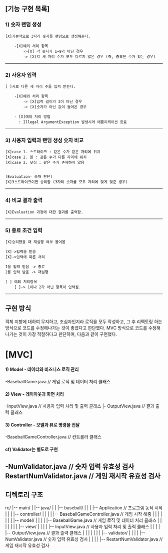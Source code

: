 ## [기능 구현 목록]

### 1) 숫자 랜덤 생성

    [X]기본적으로 3자리 숫자를 랜덤으로 생성해준다.

        -[X]예외 처리 항목
            ->[X] 각 숫자가 1~9가 아닌 경우
            -> [X]각 세 자리 수가 모두 다르지 않은 경우 (즉, 중복된 수가 있는 경우)

---

### 2) 사용자 입력

    [ ]서로 다른 세 자리 수를 입력 받는다.
        
        -[X]예외 처리 항목
            -> [X]입력 길이가 3이 아닌 경우
            -> [X]숫자가 아닌 값이 들어온 경우

        - [X]예외 처리 방법
          : Illegal ArgumentException 발생시켜 애플리케이션 종료

---

### 3) 사용자 입력과 랜덤 생성 숫자 비교

    [X]case 1. 스트라이크 : 같은 수가 같은 자리에 위치
    [X]case 2. 볼 : 같은 수가 다른 자리에 위치
    [X]case 3. 낫싱 : 같은 수가 존재하지 않음


    [Evaluation- 승패 판단]
    [X]3스트라이크이면 승리함 (3자리 숫자를 모두 자리에 맞게 맞춘 경우)

---

### 4) 비교 결과 출력

    [X]Evaluation 과정에 대한 결과를 출력함.

--- 

### 5) 종료 조건 입력

    [X]승리했을 때 재실행 여부 물어봄
    
    [X]->입력을 받음
    [X]->입력에 따른 처리

    1을 입력 받음 -> 종료
    2를 입력 받음 -> 재실행
    
    [ ]-예외 처리항목
        [ ]-> 1이나 2가 아닌 항목이 입력됨.

----------

## 구현 방식

객체 지향에 대하여 무지하고, 초심자인지라 로직을 모두 작성하고, 그 후 리팩토링 하는 방식으로 코드를 수정해나가는 것이 좋겠다고 판단했다.
MVC 방식으로 코드를 수정해 나가는 것이 가장 적절하다고 판단하여, 다음과 같이 구현했다.

# [MVC]

#### 1) Model - 데이터와 비즈니스 로직 관리

-BaseballGame.java // 게임 로직 및 데이터 처리 클래스

#### 2) View - 레이아웃과 화면 처리

-InputView.java // 사용자 입력 처리 및 출력 클래스
|- OutputView.java // 결과 출력 클래스

#### 3) Controller - 모델과 뷰로 명령을 전달

-BaseballGameController.java // 컨트롤러 클래스

#### cf) Validator는 별도로 구현

-NumValidator.java // 숫자 입력 유효성 검사
RestartNumValidator.java // 게임 재시작 유효성 검사
-----------

## 디렉토리 구조

rc/
|-- main/
| |-- java/
| | |-- baseball/
| | | |-- Application // 프로그램 동작 시작
| | | |-- controller/
| | | | |-- BaseballGameController.java // 게임 시작 해줌
| | | |
| | | |-- model/
| | | | |-- BaseballGame.java // 게임 로직 및 데이터 처리 클래스
| | | |
| | | |-- view/
| | | | |-- InputView.java // 사용자 입력 처리 및 출력 클래스
| | | | |-- OutputView.java // 결과 출력 클래스
| | | |
| | | |-- validator/
| | | | |-- NumValidator.java // 숫자 입력 유효성 검사
| | | | |-- RestartNumValidator.java // 게임 재시작 유효성 검사
